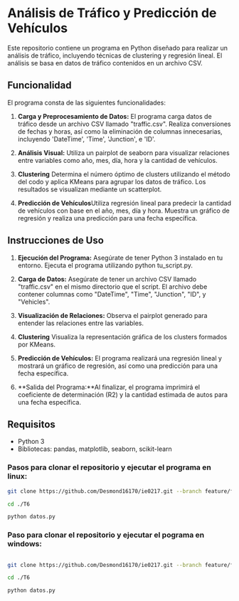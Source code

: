 # Análisis de Tráfico y Predicción de Vehículos

Este repositorio contiene un programa en Python diseñado para realizar un análisis de tráfico, incluyendo técnicas de clustering y regresión lineal. El análisis se basa en datos de tráfico contenidos en un archivo CSV.

## Funcionalidad

El programa consta de las siguientes funcionalidades:

1. **Carga y Preprocesamiento de Datos:** El programa carga datos de tráfico desde un archivo CSV llamado "traffic.csv". Realiza conversiones de fechas y horas, así como la eliminación de columnas innecesarias, incluyendo 'DateTime', 'Time', 'Junction', e 'ID'.

2. **Análisis Visual:** Utiliza un pairplot de seaborn para visualizar relaciones entre variables como año, mes, día, hora y la cantidad de vehículos.

3. **Clustering** Determina el número óptimo de clusters utilizando el método del codo y aplica KMeans para agrupar los datos de tráfico. Los resultados se visualizan mediante un scatterplot.

4. **Predicción de Vehículos**Utiliza regresión lineal para predecir la cantidad de vehículos con base en el año, mes, día y hora. Muestra un gráfico de regresión y realiza una predicción para una fecha específica.


## Instrucciones de Uso

1. **Ejecución del Programa:** Asegúrate de tener Python 3 instalado en tu entorno. Ejecuta el programa utilizando python tu_script.py.

2. **Carga de Datos:** Asegúrate de tener un archivo CSV llamado "traffic.csv" en el mismo directorio que el script. El archivo debe contener columnas como "DateTime", "Time", "Junction", "ID", y "Vehicles".

3. **Visualización de Relaciones:** Observa el pairplot generado para entender las relaciones entre las variables.

4. **Clustering** Visualiza la representación gráfica de los clusters formados por KMeans.

5. **Predicción de Vehículos:** El programa realizará una regresión lineal y mostrará un gráfico de regresión, así como una predicción para una fecha específica.

5. **Salida del Programa:**Al finalizar, el programa imprimirá el coeficiente de determinación (R2) y la cantidad estimada de autos para una fecha específica.

## Requisitos

- Python 3
- Bibliotecas: pandas, matplotlib, seaborn, scikit-learn

### Pasos para clonar el repositorio y ejecutar el programa en linux:
```bash
git clone https://github.com/Desmond16170/ie0217.git --branch feature/feature-T6 --single-branch

cd ./T6

python datos.py

```

### Paso para clonar el repositorio y ejecutar el pograma en windows:


```bash

git clone https://github.com/Desmond16170/ie0217.git --branch feature/feature-T6 --single-branch

cd ./T6

python datos.py
```

